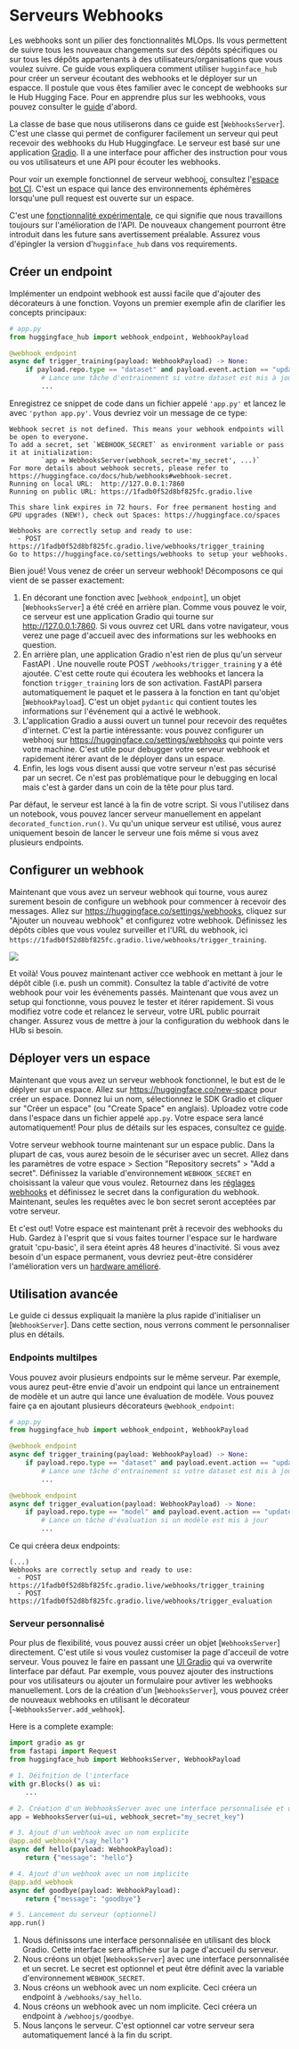<!--⚠️ Note that this file is in Markdown but contain specific syntax for our doc-builder (similar to MDX) that may not be
rendered properly in your Markdown viewer.
-->

# Serveurs Webhooks

Les webhooks sont un pilier des fonctionnalités MLOps. Ils vous permettent de suivre tous les nouveaux
changements sur des dépôts spécifiques ou sur tous les dépôts appartenants à des utilisateurs/organisations que
vous voulez suivre. Ce guide vous expliquera comment utiliser `hugginface_hub` pour créer un serveur écoutant des
webhooks et le déployer sur un espacce. Il postule que vous êtes familier avec le concept de webhooks sur le Hub Hugging Face.
Pour en apprendre plus sur les webhooks, vous pouvez consulter le
[guide](https://huggingface.co/docs/hub/webhooks) d'abord. 

La classe de base que nous utiliserons dans ce guide est [`WebhooksServer`]. C'est une classe qui permet de configurer
facilement un serveur qui peut recevoir des webhooks du Hub Huggingface. Le serveur est basé sur une application
[Gradio](https://gradio.app/). Il a une interface pour afficher des instruction pour vous ou vos utilisateurs et une API
pour écouter les webhooks.

<Tip>

Pour voir un exemple fonctionnel de serveur webhooj, consultez l'[espace bot CI](https://huggingface.co/spaces/spaces-ci-bot/webhook).
C'est un espace qui lance des environnements éphémères lorsqu'une pull request est ouverte sur un espace.

</Tip>

<Tip warning={true}>

C'est une [fonctionnalité expérimentale](../package_reference/environment_variables#hfhubdisableexperimentalwarning),
ce qui signifie que nous travaillons toujours sur l'amélioration de l'API. De nouveaux changement pourront être introduit
dans les future sans avertissement préalable. Assurez vous d'épingler la version d'`hugginface_hub` dans vos requirements.

</Tip>


## Créer un endpoint

Implémenter un endpoint webhook est aussi facile que d'ajouter des décorateurs à une fonction. Voyons un premier
exemple afin de clarifier les concepts principaux:

```python
# app.py
from huggingface_hub import webhook_endpoint, WebhookPayload

@webhook_endpoint
async def trigger_training(payload: WebhookPayload) -> None:
    if payload.repo.type == "dataset" and payload.event.action == "update":
        # Lance une tâche d'entrainement si votre dataset est mis à jour
        ...
```

Enregistrez ce snippet de code dans un fichier appelé `'app.py'` et lancez le avec `'python app.py'`. Vous devriez
voir un message de ce type:

```text
Webhook secret is not defined. This means your webhook endpoints will be open to everyone.
To add a secret, set `WEBHOOK_SECRET` as environment variable or pass it at initialization: 
        `app = WebhooksServer(webhook_secret='my_secret', ...)`
For more details about webhook secrets, please refer to https://huggingface.co/docs/hub/webhooks#webhook-secret.
Running on local URL:  http://127.0.0.1:7860
Running on public URL: https://1fadb0f52d8bf825fc.gradio.live

This share link expires in 72 hours. For free permanent hosting and GPU upgrades (NEW!), check out Spaces: https://huggingface.co/spaces

Webhooks are correctly setup and ready to use:
  - POST https://1fadb0f52d8bf825fc.gradio.live/webhooks/trigger_training
Go to https://huggingface.co/settings/webhooks to setup your webhooks.
```

Bien joué! Vous venez de créer un serveur webhook! Décomposons ce qui vient de se passer exactement:

1. En décorant une fonction avec [`webhook_endpoint`], un objet [`WebhooksServer`] a été créé en arrière plan.
Comme vous pouvez le voir, ce serveur est une application Gradio qui tourne sur http://127.0.0.1:7860. Si vous ouvrez
cet URL dans votre navigateur, vous verez une page d'accueil avec des informations sur les webhooks en question.
2. En arrière plan, une application Gradio n'est rien de plus qu'un serveur FastAPI . Une nouvelle route POST `/webhooks/trigger_training`
y a été ajoutée. C'est cette route qui écoutera les webhooks et lancera la fonction `trigger_training` lors de son activation.
FastAPI parsera automatiquement le paquet et le passera à la fonction en tant qu'objet [`WebhookPayload`]. C'est un objet
`pydantic` qui contient toutes les informations sur l'événement qui a activé le webhook.
3. L'application Gradio a aussi ouvert un tunnel pour recevoir des requêtes d'internet. C'est la partie intéressante:
vous pouvez configurer un webhooj sur https://huggingface.co/settings/webhooks qui pointe vers votre machine. C'est utile
pour debugger votre serveur webhook et rapidement itérer avant de le déployer dans un espace.
4. Enfin, les logs vous disent aussi que votre serveur n'est pas sécurisé par un secret. Ce n'est pas problématique pour 
le debugging en local mais c'est à garder dans un coin de la tête pour plus tard.

<Tip warning={true}>

Par défaut, le serveur est lancé à la fin de votre script. Si vous l'utilisez dans un notebook, vous pouvez lancer serveur
manuellement en appelant `decorated_function.run()`. Vu qu'un unique serveur est utilisé, vous aurez uniquement besoin de
lancer le serveur une fois même si vous avez plusieurs endpoints.

</Tip>


## Configurer un webhook

Maintenant que vous avez un serveur webhook qui tourne, vous aurez surement besoin de configure un webhook
pour commencer à recevoir des messages. Allez sur https://huggingface.co/settings/webhooks, cliquez sur
"Ajouter un nouveau webhook" et configurez votre webhook. Définissez les dépôts cibles que vous voulez
surveiller et l'URL du webhook, ici `https://1fadb0f52d8bf825fc.gradio.live/webhooks/trigger_training`.

<div class="flex justify-center">
<img src="https://huggingface.co/datasets/huggingface/documentation-images/resolve/main/hub/configure_webhook.png"/>
</div>

Et voilà! Vous pouvez maintenant activer cce webhook en mettant à jour le dépôt cible (i.e. push un commit). Consultez
la table d'activité de votre webhook pour voir les événements passés. Maintenant que vous avez un setup qui fonctionne,
vous pouvez le tester et itérer rapidement. Si vous modifiez votre code et relancez le serveur, votre URL public pourrait
changer. Assurez vous de mettre à jour la configuration du webhook dans le HUb si besoin.

## Déployer vers un espace

Maintenant que vous avez un serveur webhook fonctionnel, le but est de le déplyer sur un espace. Allez sur
https://huggingface.co/new-space pour créer un espace. Donnez lui un nom, sélectionnez le SDK Gradio et cliquer sur
"Créer un espace" (ou "Create Space" en anglais). Uploadez votre code dans l'espace dans un fichier appelé `app.py`.
Votre espace sera lancé automatiquement! Pour plus de détails sur les espaces, consultez ce [guide](https://huggingface.co/docs/hub/spaces-overview).

Votre serveur webhook tourne maintenant sur un espace public. Dans la plupart de cas, vous aurez besoin de le sécuriser
avec un secret. Allez dans les paramètres de votre espace > Section "Repository secrets" > "Add a secret". Définissez
la variable d'environnement `WEBHOOK_SECRET` en choisissant la valeur que vous voulez. Retournez dans les 
[réglages webhooks](https://huggingface.co/settings/webhooks) et définissez le secret dans la configuration du webhook.
Maintenant, seules les requêtes avec le bon secret seront acceptées par votre serveur.

Et c'est out! Votre espace est maintenant prêt à recevoir des webhooks du Hub. Gardez à l'esprit que si vous faites
tourner l'espace sur le hardware gratuit 'cpu-basic', il sera éteint après 48 heures d'inactivité. Si vous avez besoin d'un
espace permanent, vous devriez peut-être considérer l'amélioration vers un [hardware amélioré](https://huggingface.co/docs/hub/spaces-gpus#hardware-specs).

## Utilisation avancée

Le guide ci dessus expliquait la manière la plus rapide d'initialiser un [`WebhookServer`]. Dans cette section, nous verrons
comment le personnaliser plus en détails.

### Endpoints multilpes

Vous pouvez avoir plusieurs endpoints sur le même serveur. Par exemple, vous aurez peut-être envie d'avoir un endpoint
qui lance un entrainement de modèle et un autre qui lance une évaluation de modèle. Vous pouvez faire ça en ajoutant
plusieurs décorateurs `@webhook_endpoint`:

```python
# app.py
from huggingface_hub import webhook_endpoint, WebhookPayload

@webhook_endpoint
async def trigger_training(payload: WebhookPayload) -> None:
    if payload.repo.type == "dataset" and payload.event.action == "update":
        # Lance une tâche d'entrainement si votre dataset est mis à jour
        ...

@webhook_endpoint
async def trigger_evaluation(payload: WebhookPayload) -> None:
    if payload.repo.type == "model" and payload.event.action == "update":
        # Lance un tâche d'évaluation si un modèle est mis à jour
        ...
```

Ce qui créera deux endpoints:

```text
(...)
Webhooks are correctly setup and ready to use:
  - POST https://1fadb0f52d8bf825fc.gradio.live/webhooks/trigger_training
  - POST https://1fadb0f52d8bf825fc.gradio.live/webhooks/trigger_evaluation
```

### Serveur personnalisé

Pour plus de flexibilité, vous pouvez aussi créer un objet [`WebhooksServer`] directement. C'est utile si vous
voulez customiser la page d'acceuil de votre serveur. Vous pouvez le faire en passant une [UI Gradio](https://gradio.app/docs/#blocks)
qui va overwrite linterface par défaut. Par exemple, vous pouvez ajouter des instructions pour vos utilisateurs
ou ajouter un formulaire pour avtiver les webhooks manuellement. Lors de la création d'un [`WebhooksServer`], vous
pouvez créer de nouveaux webhooks en utilisant le décorateur [`~WebhooksServer.add_webhook`].

Here is a complete example:

```python
import gradio as gr
from fastapi import Request
from huggingface_hub import WebhooksServer, WebhookPayload

# 1. Déifnition de l'interface
with gr.Blocks() as ui:
    ...

# 2. Création d'un WebhooksServer avec une interface personnalisée et un secret
app = WebhooksServer(ui=ui, webhook_secret="my_secret_key")

# 3. Ajout d'un webhook avec un nom explicite
@app.add_webhook("/say_hello")
async def hello(payload: WebhookPayload):
    return {"message": "hello"}

# 4. Ajout d'un webhook avec un nom implicite
@app.add_webhook
async def goodbye(payload: WebhookPayload):
    return {"message": "goodbye"}

# 5. Lancement du serveur (optionnel)
app.run()
```

1. Nous définissons une interface personnalisée en utilisant des block Gradio. Cette interface sera affichée
sur la page d'accueil du serveur.
2. Nous créons un objet [`WebhooksServer`] avec une interface personnalisée et un secret. Le secret est optionnel et
peut être définit avec la variable d'environnement `WEBHOOK_SECRET`.
3. Nous créons un webhook avec un nom explicite. Ceci créera un endpoint à `/webhooks/say_hello`.
4. Nous créons un webhook avec un nom implicite. Ceci créera un endpoint à `/webhoojs/goodbye`.
5. Nous lançons le serveur. C'est optionnel car votre serveur sera automatiquement lancé à la fin du script.
